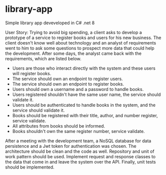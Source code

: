 # library-app
Simple library app deveveloped in C# .net 8

User Story:
Trying to avoid big spending, a client asks to develop a prototype of a service to register books and users for his new business.
The client doesn't know well about technology and an analyst of requirements went to him to ask some questions to prospect more data that could help the development.
After some days, the analyst came back with the requirements, which are listed below.
- Users are those who interact directly with the system and these users will register books.
- The service should own an endpoint to register users.
- The service should own an endpoint to register books.
- Users should own a username and a password to handle books.
- Users registered shouldn't have the same user name, the service should validate it.
- Users should be authenticated to handle books in the system, and the service should validate it.
- Books should be registered with their title, author, and number register, service validate.
- All attributes from books should be informed.
- Books shouldn't own the same register number, service validate.

After a meeting with the development team, a NoSQL database for data persistence and a Jwt token for authentication was chosen.
The architecture should be clean and the code as well.
Repository and unit of work pattern should be used.
Implement request and response classes to the data that come in and leave the system over the API.
Finally, unit tests should be implemented.